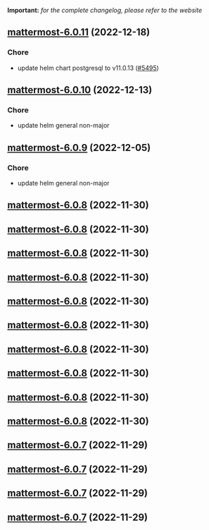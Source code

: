 **Important:**
*for the complete changelog, please refer to the website*




## [mattermost-6.0.11](https://github.com/truecharts/charts/compare/mattermost-6.0.10...mattermost-6.0.11) (2022-12-18)

### Chore

- update helm chart postgresql to v11.0.13 ([#5495](https://github.com/truecharts/charts/issues/5495))
  
  


## [mattermost-6.0.10](https://github.com/truecharts/charts/compare/mattermost-6.0.9...mattermost-6.0.10) (2022-12-13)

### Chore

- update helm general non-major
  
  


## [mattermost-6.0.9](https://github.com/truecharts/charts/compare/mattermost-6.0.8...mattermost-6.0.9) (2022-12-05)

### Chore

- update helm general non-major
  
  


## [mattermost-6.0.8](https://github.com/truecharts/charts/compare/mattermost-6.0.6...mattermost-6.0.8) (2022-11-30)




## [mattermost-6.0.8](https://github.com/truecharts/charts/compare/mattermost-6.0.6...mattermost-6.0.8) (2022-11-30)




## [mattermost-6.0.8](https://github.com/truecharts/charts/compare/mattermost-6.0.6...mattermost-6.0.8) (2022-11-30)




## [mattermost-6.0.8](https://github.com/truecharts/charts/compare/mattermost-6.0.6...mattermost-6.0.8) (2022-11-30)




## [mattermost-6.0.8](https://github.com/truecharts/charts/compare/mattermost-6.0.6...mattermost-6.0.8) (2022-11-30)




## [mattermost-6.0.8](https://github.com/truecharts/charts/compare/mattermost-6.0.6...mattermost-6.0.8) (2022-11-30)




## [mattermost-6.0.8](https://github.com/truecharts/charts/compare/mattermost-6.0.6...mattermost-6.0.8) (2022-11-30)




## [mattermost-6.0.8](https://github.com/truecharts/charts/compare/mattermost-6.0.6...mattermost-6.0.8) (2022-11-30)




## [mattermost-6.0.8](https://github.com/truecharts/charts/compare/mattermost-6.0.6...mattermost-6.0.8) (2022-11-30)




## [mattermost-6.0.8](https://github.com/truecharts/charts/compare/mattermost-6.0.6...mattermost-6.0.8) (2022-11-30)




## [mattermost-6.0.7](https://github.com/truecharts/charts/compare/mattermost-6.0.6...mattermost-6.0.7) (2022-11-29)




## [mattermost-6.0.7](https://github.com/truecharts/charts/compare/mattermost-6.0.6...mattermost-6.0.7) (2022-11-29)




## [mattermost-6.0.7](https://github.com/truecharts/charts/compare/mattermost-6.0.6...mattermost-6.0.7) (2022-11-29)




## [mattermost-6.0.7](https://github.com/truecharts/charts/compare/mattermost-6.0.6...mattermost-6.0.7) (2022-11-29)
